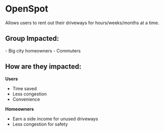 # OpenSpot
Allows users to rent out their driveways for hours/weeks/months at a time.

<h2>Group Impacted:</h2> 
  - Big city homeowners
  - Commuters 

<h2> How are they impacted: </h2>
 
  <b>Users</b>
  - Time saved
  - Less congestion
  - Convenience

 <b>Homeowners</b>
  - Earn a side income for unused driveways
  - Less congestion for safety

